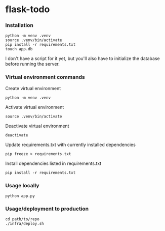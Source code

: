 # flask-todo

### Installation

```
python -m venv .venv
source .venv/bin/activate
pip install -r requirements.txt
touch app.db
```

I don't have a script for it yet, but you'll also have to initialize the database before running the server.

### Virtual environment commands

Create virtual environment

```
python -m venv .venv
```

Activate virtual environment

```
source .venv/bin/activate
```

Deactivate virtual environment

```
deactivate
```

Update requirements.txt with currently installed dependencies

```
pip freeze > requirements.txt
```

Install dependencies listed in requirements.txt

```
pip install -r requirements.txt
```

### Usage locally

```
python app.py
```

### Usage/deployment to production

```
cd path/to/repo
./infra/deploy.sh
```
